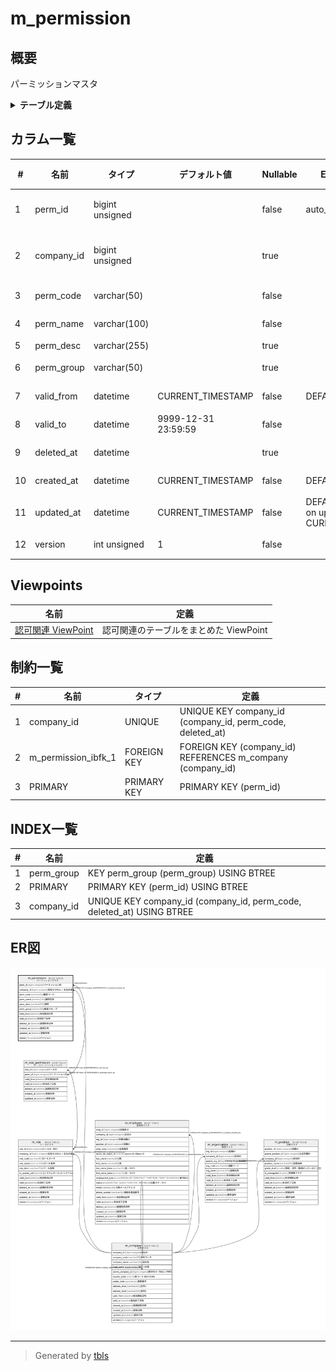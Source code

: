 # m_permission

## 概要

パーミッションマスタ

<details>
<summary><strong>テーブル定義</strong></summary>

```sql
CREATE TABLE `m_permission` (
  `perm_id` bigint unsigned NOT NULL AUTO_INCREMENT COMMENT 'パーミッションID',
  `company_id` bigint unsigned DEFAULT NULL COMMENT '会社ID (NULL = 全社共通)',
  `perm_code` varchar(50) COLLATE utf8mb4_ja_0900_as_cs_ks NOT NULL COMMENT '権限コード',
  `perm_name` varchar(100) COLLATE utf8mb4_ja_0900_as_cs_ks NOT NULL COMMENT '権限名称',
  `perm_desc` varchar(255) COLLATE utf8mb4_ja_0900_as_cs_ks DEFAULT NULL COMMENT '説明',
  `perm_group` varchar(50) COLLATE utf8mb4_ja_0900_as_cs_ks DEFAULT NULL COMMENT '機能グループ',
  `valid_from` datetime NOT NULL DEFAULT CURRENT_TIMESTAMP COMMENT '有効開始日時',
  `valid_to` datetime NOT NULL DEFAULT '9999-12-31 23:59:59' COMMENT '有効終了日時',
  `deleted_at` datetime DEFAULT NULL COMMENT '論理削除日時',
  `created_at` datetime NOT NULL DEFAULT CURRENT_TIMESTAMP COMMENT '登録日時',
  `updated_at` datetime NOT NULL DEFAULT CURRENT_TIMESTAMP ON UPDATE CURRENT_TIMESTAMP COMMENT '更新日時',
  `version` int unsigned NOT NULL DEFAULT '1' COMMENT 'バージョン',
  PRIMARY KEY (`perm_id`),
  UNIQUE KEY `company_id` (`company_id`,`perm_code`,`deleted_at`),
  KEY `perm_group` (`perm_group`),
  CONSTRAINT `m_permission_ibfk_1` FOREIGN KEY (`company_id`) REFERENCES `m_company` (`company_id`)
) ENGINE=InnoDB AUTO_INCREMENT=[Redacted by tbls] DEFAULT CHARSET=utf8mb4 COLLATE=utf8mb4_ja_0900_as_cs_ks COMMENT='パーミッションマスタ'
```

</details>

## カラム一覧

| #  | 名前         | タイプ             | デフォルト値              | Nullable | Extra Definition                              | 子テーブル                                     | 親テーブル                                     | コメント                     |
| -- | ---------- | --------------- | ------------------- | -------- | --------------------------------------------- | ----------------------------------------- | ----------------------------------------- | ------------------------ |
| 1  | perm_id    | bigint unsigned |                     | false    | auto_increment                                | [m_role_permission](m_role_permission.md) | [m_role_permission](m_role_permission.md) | パーミッションID                |
| 2  | company_id | bigint unsigned |                     | true     |                                               |                                           | [m_company](m_company.md)                 | 会社ID (NULL = 全社共通)       |
| 3  | perm_code  | varchar(50)     |                     | false    |                                               |                                           |                                           | 権限コード                    |
| 4  | perm_name  | varchar(100)    |                     | false    |                                               |                                           |                                           | 権限名称                     |
| 5  | perm_desc  | varchar(255)    |                     | true     |                                               |                                           |                                           | 説明                       |
| 6  | perm_group | varchar(50)     |                     | true     |                                               |                                           |                                           | 機能グループ                   |
| 7  | valid_from | datetime        | CURRENT_TIMESTAMP   | false    | DEFAULT_GENERATED                             |                                           |                                           | 有効開始日時                   |
| 8  | valid_to   | datetime        | 9999-12-31 23:59:59 | false    |                                               |                                           |                                           | 有効終了日時                   |
| 9  | deleted_at | datetime        |                     | true     |                                               |                                           |                                           | 論理削除日時                   |
| 10 | created_at | datetime        | CURRENT_TIMESTAMP   | false    | DEFAULT_GENERATED                             |                                           |                                           | 登録日時                     |
| 11 | updated_at | datetime        | CURRENT_TIMESTAMP   | false    | DEFAULT_GENERATED on update CURRENT_TIMESTAMP |                                           |                                           | 更新日時                     |
| 12 | version    | int unsigned    | 1                   | false    |                                               |                                           |                                           | バージョン                    |

## Viewpoints

| 名前                                   | 定義                                     |
| ------------------------------------ | -------------------------------------- |
| [認可関連 ViewPoint](viewpoint-0.md)     | 認可関連のテーブルをまとめた ViewPoint               |

## 制約一覧

| # | 名前                  | タイプ         | 定義                                                         |
| - | ------------------- | ----------- | ---------------------------------------------------------- |
| 1 | company_id          | UNIQUE      | UNIQUE KEY company_id (company_id, perm_code, deleted_at)  |
| 2 | m_permission_ibfk_1 | FOREIGN KEY | FOREIGN KEY (company_id) REFERENCES m_company (company_id) |
| 3 | PRIMARY             | PRIMARY KEY | PRIMARY KEY (perm_id)                                      |

## INDEX一覧

| # | 名前         | 定義                                                                    |
| - | ---------- | --------------------------------------------------------------------- |
| 1 | perm_group | KEY perm_group (perm_group) USING BTREE                               |
| 2 | PRIMARY    | PRIMARY KEY (perm_id) USING BTREE                                     |
| 3 | company_id | UNIQUE KEY company_id (company_id, perm_code, deleted_at) USING BTREE |

## ER図

![er](m_permission.svg)

---

> Generated by [tbls](https://github.com/k1LoW/tbls)

